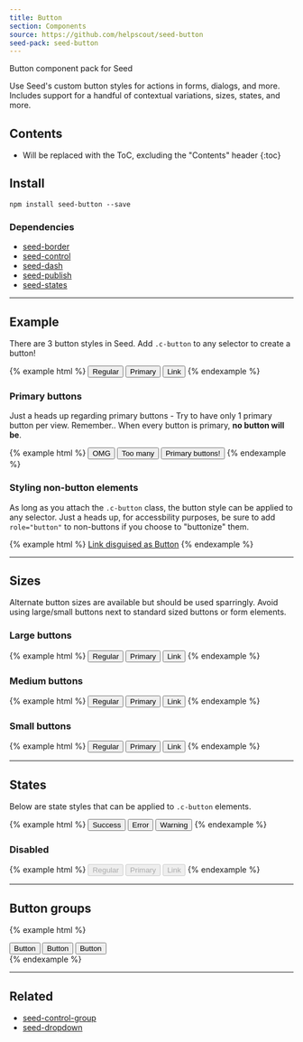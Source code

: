 ```yaml
---
title: Button
section: Components
source: https://github.com/helpscout/seed-button
seed-pack: seed-button
---
```


Button component pack for Seed

Use Seed's custom button styles for actions in forms, dialogs, and more. Includes support for a handful of contextual variations, sizes, states, and more.

## Contents

* Will be replaced with the ToC, excluding the "Contents" header
{:toc}

## Install

```
npm install seed-button --save
```


### Dependencies

* [seed-border](/seed/packs/seed-border)
* [seed-control](/seed/packs/seed-control)
* [seed-dash](/seed/packs/seed-dash)
* [seed-publish](/seed/packs/seed-publish)
* [seed-states](/seed/packs/seed-states)


---


## Example

There are 3 button styles in Seed. Add ``.c-button`` to any selector to create a button!

{% example html %}
<button class="c-button">Regular</button>
<button class="c-button c-button--primary">Primary</button>
<button class="c-button c-button--link">Link</button>
{% endexample %}



### Primary buttons

Just a heads up regarding primary buttons - Try to have only 1 primary button per view.
Remember.. When every button is primary, **no button will be**.

{% example html %}
<button class="c-button c-button--primary">OMG</button>
<button class="c-button c-button--primary">Too many</button>
<button class="c-button c-button--primary">Primary buttons!</button>
{% endexample %}



### Styling non-button elements

As long as you attach the ``.c-button`` class, the button style can be applied to any selector. Just a heads up, for accessbility purposes, be sure to add ``role="button"`` to non-buttons if you choose to "buttonize" them.

{% example html %}
<a href="#" role="button" class="c-button">Link disguised as Button</a>
{% endexample %}



---



## Sizes

Alternate button sizes are available but should be used sparringly. Avoid using large/small buttons next to standard sized buttons or form elements.


### Large buttons

{% example html %}
<button class="c-button c-button--lg">Regular</button>
<button class="c-button c-button--primary c-button--lg">Primary</button>
<button class="c-button c-button--link c-button--lg">Link</button>
{% endexample %}


### Medium buttons

{% example html %}
<button class="c-button c-button--md">Regular</button>
<button class="c-button c-button--primary c-button--md">Primary</button>
<button class="c-button c-button--link c-button--md">Link</button>
{% endexample %}


### Small buttons

{% example html %}
<button class="c-button c-button--sm">Regular</button>
<button class="c-button c-button--primary c-button--sm">Primary</button>
<button class="c-button c-button--link c-button--sm">Link</button>
{% endexample %}


---



## States

Below are state styles that can be applied to ``.c-button`` elements.

{% example html %}
<button class="c-button is-success">Success</button>
<button class="c-button is-error">Error</button>
<button class="c-button is-warning">Warning</button>
{% endexample %}


### Disabled

{% example html %}
<button class="c-button" disabled>Regular</button>
<button class="c-button c-button--primary" disabled>Primary</button>
<button class="c-button c-button--link" disabled>Link</button>
{% endexample %}


---



## Button groups

{% example html %}
<div class="o-control-group" role="group">
  <button class="c-button c-button--sm">Button</button>
  <button class="c-button c-button--sm">Button</button>
  <button class="c-button c-button--sm">Button</button>
</div>
{% endexample %}



---



## Related

* [seed-control-group](/seed/packs/seed-control-group)
* [seed-dropdown](/seed/packs/seed-dropdown)
